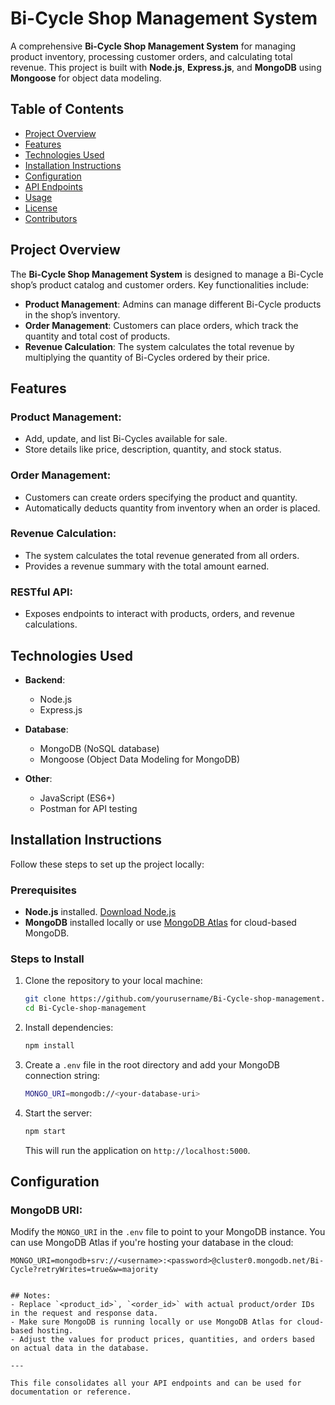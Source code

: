 # Bi-Cycle Shop Management System

A comprehensive **Bi-Cycle Shop Management System** for managing product inventory, processing customer orders, and calculating total revenue. This project is built with **Node.js**, **Express.js**, and **MongoDB** using **Mongoose** for object data modeling.

## Table of Contents

- [Project Overview](#project-overview)
- [Features](#features)
- [Technologies Used](#technologies-used)
- [Installation Instructions](#installation-instructions)
- [Configuration](#configuration)
- [API Endpoints](#api-endpoints)
- [Usage](#usage)
- [License](#license)
- [Contributors](#contributors)

## Project Overview

The **Bi-Cycle Shop Management System** is designed to manage a Bi-Cycle shop’s product catalog and customer orders. Key functionalities include:

- **Product Management**: Admins can manage different Bi-Cycle products in the shop’s inventory.
- **Order Management**: Customers can place orders, which track the quantity and total cost of products.
- **Revenue Calculation**: The system calculates the total revenue by multiplying the quantity of Bi-Cycles ordered by their price.

## Features

### Product Management:
- Add, update, and list Bi-Cycles available for sale.
- Store details like price, description, quantity, and stock status.

### Order Management:
- Customers can create orders specifying the product and quantity.
- Automatically deducts quantity from inventory when an order is placed.

### Revenue Calculation:
- The system calculates the total revenue generated from all orders.
- Provides a revenue summary with the total amount earned.

### RESTful API:
- Exposes endpoints to interact with products, orders, and revenue calculations.

## Technologies Used

- **Backend**:
  - Node.js
  - Express.js
  
- **Database**:
  - MongoDB (NoSQL database)
  - Mongoose (Object Data Modeling for MongoDB)

- **Other**:
  - JavaScript (ES6+)
  - Postman for API testing

## Installation Instructions

Follow these steps to set up the project locally:

### Prerequisites

- **Node.js** installed. [Download Node.js](https://nodejs.org/)
- **MongoDB** installed locally or use [MongoDB Atlas](https://www.mongodb.com/cloud/atlas) for cloud-based MongoDB.

### Steps to Install

1. Clone the repository to your local machine:
    ```bash
    git clone https://github.com/yourusername/Bi-Cycle-shop-management.git
    cd Bi-Cycle-shop-management
    ```

2. Install dependencies:
    ```bash
    npm install
    ```

3. Create a `.env` file in the root directory and add your MongoDB connection string:
    ```bash
    MONGO_URI=mongodb://<your-database-uri>
    ```

4. Start the server:
    ```bash
    npm start
    ```

   This will run the application on `http://localhost:5000`.

## Configuration

### MongoDB URI:
Modify the `MONGO_URI` in the `.env` file to point to your MongoDB instance. You can use MongoDB Atlas if you're hosting your database in the cloud:
```plaintext
MONGO_URI=mongodb+srv://<username>:<password>@cluster0.mongodb.net/Bi-Cycle?retryWrites=true&w=majority


## Notes:
- Replace `<product_id>`, `<order_id>` with actual product/order IDs in the request and response data.
- Make sure MongoDB is running locally or use MongoDB Atlas for cloud-based hosting.
- Adjust the values for product prices, quantities, and orders based on actual data in the database.

---

This file consolidates all your API endpoints and can be used for documentation or reference.
